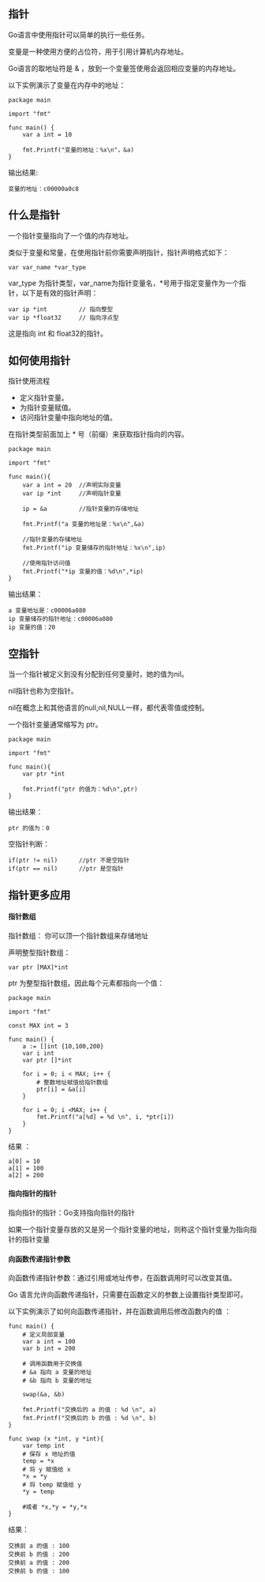 ## 指针 ##

Go语言中使用指针可以简单的执行一些任务。

变量是一种使用方便的占位符，用于引用计算机内存地址。

Go语言的取地址符是 & ，放到一个变量签使用会返回相应变量的内存地址。

以下实例演示了变量在内存中的地址：

    package main

	import "fmt"

	func main() {
		var a int = 10
		
		fmt.Printf("变量的地址：%x\n"，&a)
	}

输出结果:

    变量的地址：c00000a0c8


## 什么是指针 ##

一个指针变量指向了一个值的内存地址。

类似于变量和常量，在使用指针前你需要声明指针，指针声明格式如下：

    var var_name *var_type

var_type 为指针类型，var_name为指针变量名，*号用于指定变量作为一个指针，以下是有效的指针声明：

    var ip *int 		// 指向整型
	var ip *float32 	// 指向浮点型

这是指向 int 和 float32的指针。

## 如何使用指针 ##

指针使用流程

- 定义指针变量。
- 为指针变量赋值。
- 访问指针变量中指向地址的值。

在指针类型前面加上 * 号（前缀）来获取指针指向的内容。

    package main

	import "fmt"

	func main(){
		var a int = 20 	//声明实际变量
		var ip *int 	//声明指针变量
		
		ip = &a			//指针变量的存储地址
		
		fmt.Printf("a 变量的地址是：%x\n",&a)

		//指针变量的存储地址
		fmt.Printf("ip 变量储存的指针地址：%x\n",ip)

		//使用指针访问值
		fmt.Printf("*ip 变量的值：%d\n",*ip)
	}

输出结果：

    a 变量地址是：c00006a080
	ip 变量储存的指针地址：c00006a080
	ip 变量的值：20

## 空指针 ##

当一个指针被定义到没有分配到任何变量时，她的值为nil。

nil指针也称为空指针。

nil在概念上和其他语言的null,nil,NULL一样，都代表零值或控制。

一个指针变量通常缩写为 ptr。

    package main
	
	import "fmt"

	func main(){
		var ptr *int
		
		fmt.Printf("ptr 的值为：%d\n",ptr)
	}

输出结果：

    ptr 的值为：0

空指针判断：

    if(ptr != nil)   	//ptr 不是空指针
	if(ptr == nil)		//ptr 是空指针

## 指针更多应用 ##

#### 指针数组 ####

指针数组： 你可以顶一个指针数组来存储地址

声明整型指针数组：

	var ptr [MAX]*int

ptr 为整型指针数组。因此每个元素都指向一个值：

	package main
	
	import "fmt"

	const MAX int = 3

	func main() {
		a := []int {10,100,200}
		var i int
		var ptr []*int

		for i = 0; i < MAX; i++ {
			# 整数地址赋值给指针数组 
			ptr[i] = &a[i] 
		}

		for i = 0; i <MAX; i++ {
			fmt.Printf("a[%d] = %d \n", i, *ptr[i])
		}
	}

结果 ：

	a[0] = 10
	a[1] = 100
	a[2] = 200

#### 指向指针的指针 ####

指向指针的指针：Go支持指向指针的指针

如果一个指针变量存放的又是另一个指针变量的地址，则称这个指针变量为指向指针的指针变量


#### 向函数传递指针参数 ####

向函数传递指针参数：通过引用或地址传参，在函数调用时可以改变其值。

Go 语言允许向函数传递指针，只需要在函数定义的参数上设置指针类型即可。

以下实例演示了如何向函数传递指针，并在函数调用后修改函数内的值 ： 

	func main() {
		# 定义局部变量
		var a int = 100
		var b int = 200

		# 调用函数用于交换值
		# &a 指向 a 变量的地址
		# &b 指向 b 变量的地址

		swap(&a, &b)

		fmt.Printf("交换后的 a 的值 : %d \n", a)
		fmt.Printf("交换后的 b 的值 : %d \n", b)
	}

	func swap (x *int, y *int){
		var temp int
		# 保存 x 地址的值
		temp = *x 
		# 将 y 赋值给 x
		*x = *y
		# 将 temp 赋值给 y
		*y = temp

		#或者 *x,*y = *y,*x
	}

结果：

	交换前 a 的值 : 100
	交换前 b 的值 : 200
	交换前 a 的值 : 200
	交换前 b 的值 : 100


